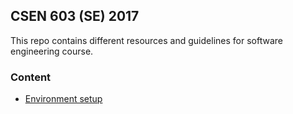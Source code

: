 ## CSEN 603 (SE) 2017

This repo contains different resources and guidelines for software engineering course.

### Content
- [Environment setup](https://github.com/abdelrahman-elkady/se-tutorial/blob/master/environment_setup.md)
